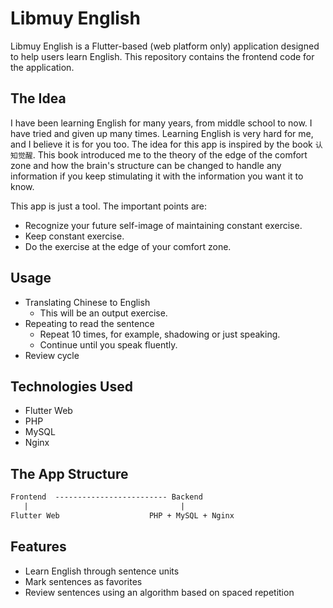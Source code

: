 # Libmuy English

Libmuy English is a Flutter-based (web platform only) application designed to help users learn English. This repository contains the frontend code for the application.

## The Idea

I have been learning English for many years, from middle school to now. I have tried and given up many times. Learning English is very hard for me, and I believe it is for you too. The idea for this app is inspired by the book `认知觉醒`. This book introduced me to the theory of the edge of the comfort zone and how the brain's structure can be changed to handle any information if you keep stimulating it with the information you want it to know.

This app is just a tool. The important points are:
- Recognize your future self-image of maintaining constant exercise.
- Keep constant exercise.
- Do the exercise at the edge of your comfort zone.

## Usage

- Translating Chinese to English
  - This will be an output exercise.
- Repeating to read the sentence
  - Repeat 10 times, for example, shadowing or just speaking.
  - Continue until you speak fluently.
- Review cycle

## Technologies Used

- Flutter Web
- PHP
- MySQL
- Nginx

## The App Structure

```txt
Frontend  ------------------------- Backend
   |                                  |
Flutter Web                    PHP + MySQL + Nginx
```

## Features

- Learn English through sentence units
- Mark sentences as favorites
- Review sentences using an algorithm based on spaced repetition
